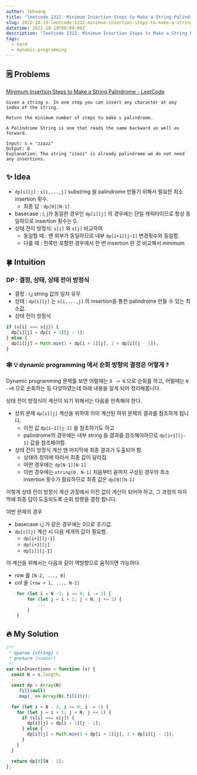 ```yaml
---
author: tkhwang
title: "leetcode 1312. Minimum Insertion Steps to Make a String Palindrome | hard | dynamic-programming"
slug: 2022-10-19-leetcode-1312-minimum-insertion-steps-to-make-a-string-palindrome
datetime: 2022-10-19T00:00:00Z
description: "leetcode 1312. Minimum Insertion Steps to Make a String Palindrome | javascript | hard | dynamic-programming"
tags:
  - hard
  - dynamic-programming
---
```


## 🗒️ Problems

[Minimum Insertion Steps to Make a String Palindrome - LeetCode](https://leetcode.com/problems/minimum-insertion-steps-to-make-a-string-palindrome/)

```
Given a string s. In one step you can insert any character at any index of the string.

Return the minimum number of steps to make s palindrome.

A Palindrome String is one that reads the same backward as well as forward.
```

```
Input: s = "zzazz"
Output: 0
Explanation: The string "zzazz" is already palindrome we do not need any insertions.
```

## ✨ Idea

- `dp[i][j]` : `s[i,...,j]` substring 을 palindrome 만들기 위해서 필요한 최소 insertion 횟수.
  - 최종 답 : `dp[0][N-1]`
- basecase : i, j가 동일한 경우인 `dp[i][j]` 의 경우에는 단일 캐릭터이므로 항상 동일하므로 insertion 횟수는 0.
- 상태 전이 방정식: `s[i]` 와 `s[j]` 비교하여
  - 동일할 때 : 맨 외부가 동일하므로 내부 `dp[i+1][j-1]` 변경횟수와 동일함.
  - 다를 때 : 한쪽만 포함한 경우에서 한 번 insertion 한 것 비교해서 minimum

## 🍀 Intuition

### DP : 결정, 상태, 상태 전이 방정식

- 결정 : i,j string 값의 일치 유무
- 상태 : `dp[i][j]` 는 `s[i,...,j]` 의 insertion을 통한 palindrome 만들 수 있는 최소값.
- 상태 전이 방정식

```javascript
if (s[i] === s[j]) {
  dp[i][j] = dp[i + 1][j - 1];
} else {
  dp[i][j] = Math.min(1 + dp[i + 1][j], 1 + dp[i][j - 1]);
}
```

### 🕸️ 💡 dynamic programming 에서 순회 방향의 결정은 어떻게 ?

Dynamic programming 문제를 보면 어떨때는 `0 -> N` 으로 순회를 하고, 어떨때는 `N ->0` 으로 순회하는 등 다양하였는데 아래 내용을 알게 되어 정리해봅니다.

상태 전이 방정식이 계산이 되기 위해서는 다음을 만족해야 한다.

- 상위 문제 `dp[i][j]` 계산을 위하여 이미 계산된 하위 문제의 결과를 참조하게 됩니다.
  - 이전 값 `dp[i-1][j-1]` 을 참조하기도 하고
  - palindrome의 경우에는 내부 string 을 결과를 참조해야하므로 `dp[i+1][j-1]` 값을 참조해야함.
- 상태 전이 방정식 계산 맨 마지막에 최종 결과가 도출되어 함.
  - 상태의 정의에 따라서 최종 값이 달라짐.
  - 어떤 경우에는 `dp[N-1][N-1]`
  - 이번 경우에는 `string[0, N-1]` 처음부터 끝까지 구성된 경우의 최소 insertion 횟수가 필요하므로 최종 값은 `dp[0][N-1]`

이렇게 상태 전이 방정식 계산 과정에서 이전 값이 계산이 되어야 하고, 그 과정의 마지막에 최종 답이 도출되도록 순회 방향을 결정 합니다.

이번 문제의 경우

- basecase i,j 가 같은 경우에는 0으로 초기값.
- `dp[i][j]` 계산 시 다음 세개의 값이 필요함.
  - `dp[i+1][j-1]`
  - `dp[i+1][j]`
  - `dp[i]][j-1]`

이 계산을 위해서는 다음과 같이 역방향으로 움직이면 가능하다.

- row 를 `[N-2, ..., 0]`
- col 을 `[row + 1, ..., N-1]`

```javascript
    for (let i = N -2; i >= 0; i -= 1) {
        for (let j = i + 1; j < N; j += 1) {
            ...
        }
    }
```

## 🔥 My Solution

```javascript
/**
 * @param {string} s
 * @return {number}
 */
var minInsertions = function (s) {
  const N = s.length;

  const dp = Array(N)
    .fill(null)
    .map(_ => Array(N).fill(0));

  for (let i = N - 2; i >= 0; i -= 1) {
    for (let j = i + 1; j < N; j += 1) {
      if (s[i] === s[j]) {
        dp[i][j] = dp[i + 1][j - 1];
      } else {
        dp[i][j] = Math.min(1 + dp[i + 1][j], 1 + dp[i][j - 1]);
      }
    }
  }

  return dp[0][N - 1];
};
```
